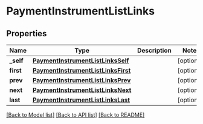 # PaymentInstrumentListLinks

## Properties
Name | Type | Description | Notes
------------ | ------------- | ------------- | -------------
**_self** | [**PaymentInstrumentListLinksSelf**](PaymentInstrumentListLinksSelf.md) |  | [optional] 
**first** | [**PaymentInstrumentListLinksFirst**](PaymentInstrumentListLinksFirst.md) |  | [optional] 
**prev** | [**PaymentInstrumentListLinksPrev**](PaymentInstrumentListLinksPrev.md) |  | [optional] 
**next** | [**PaymentInstrumentListLinksNext**](PaymentInstrumentListLinksNext.md) |  | [optional] 
**last** | [**PaymentInstrumentListLinksLast**](PaymentInstrumentListLinksLast.md) |  | [optional] 

[[Back to Model list]](../README.md#documentation-for-models) [[Back to API list]](../README.md#documentation-for-api-endpoints) [[Back to README]](../README.md)



